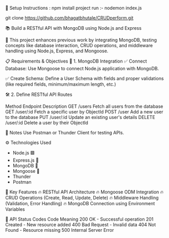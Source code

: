 
📍 Setup Instructions :
               npm install
project run :- nodemon index.js

git clone https://github.com/bhagatbhutale/CRUDperform.git



📚 Build a RESTful API with MongoDB using Node.js and Express

🚀 This project enhances previous work by integrating MongoDB, testing concepts like database interaction, CRUD operations, and middleware handling using Node.js, Express, and Mongoose.

📋 Requirements & Objectives
🔗 1. MongoDB Integration 
✅ Connect Database:
Use Mongoose to connect Node.js application with MongoDB.

✅ Create Schema:
Define a User Schema with fields and proper validations (like required fields, minimum/maximum length, etc.)

🛠️ 2. Define RESTful API Routes 

Method	   Endpoint	                   Description
GET	       /users	            Fetch all users from the database
GET	       /user/:id	        Fetch a specific user by ObjectId
POST	   /user	            Add a new user to the database
PUT	       /user/:id	        Update an existing user's details
DELETE	   /user/:id	        Delete a user by their ObjectId

📢 Notes
Use Postman or Thunder Client for testing APIs.

⚙️ Technologies Used
- Node.js 🟩
- Express.js 🚂
- MongoDB 🍃
- Mongoose 🧵
- Thunder 
- Postman

🧩 Key Features
🔥 RESTful API Architecture
🔥 Mongoose ODM Integration
🔥 CRUD Operations (Create, Read, Update, Delete)
🔥 Middleware Handling (Validation, Error Handling)
🔥 MongoDB Connection using Environment Variables


🚦 API Status Codes
Code	Meaning
200	    OK - Successful operation
201	    Created - New resource added
400	    Bad Request - Invalid data
404	    Not Found - Resource missing
500	    Internal Server Error